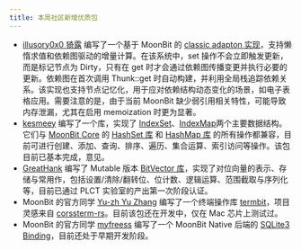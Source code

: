 ```yaml
---
title: 本周社区新增优质包
---
```


- [illusory0x0 猗露](https://github.com/illusory0x0) 编写了一个基于 MoonBit 的 [classic adapton 实现](https://github.com/moonbit-community/adapton.mbt)，支持懒惰求值和依赖图驱动的增量计算。在该系统中，set 操作不会立即触发更新，而是标记节点为 Dirty，只有在 get 时才会通过依赖图传播变更并执行必要的更新。依赖图在首次调用 Thunk::get 时自动构建，并利用全局栈追踪依赖关系。该实现也支持节点记忆化，用于应对依赖结构动态变化的场景，如电子表格应用。需要注意的是，由于当前 MoonBit 缺少弱引用相关特性，可能导致内存泄漏，尤其在启用 memoization 时更为显著。
- [kesmeey](https://github.com/kesmeey) 编写了一个库，实现了 [IndexSet](https://github.com/moonbit-community/IndexSet)、[IndexMap](https://github.com/moonbit-community/IndexMap)两个主要数据结构。它们与 [MoonBit Core](https://github.com/moonbitlang/core) 的 [HashSet 库](https://github.com/moonbitlang/core/tree/main/hashset) 和 [HashMap 库](https://github.com/moonbitlang/core/tree/main/hashmap) 的所有操作都兼容，目前可进行创建、添加、查询、排序、遍历、集合运算、索引访问等操作。该包目前已基本完成，意见。
- [GreatHank](https://github.com/GreatHank) 编写了 Mutable 版本 [BitVector 库](https://github.com/GreatHank/moonbit-BitVector)，实现了对位向量的表示、存储与常用作，包括设置/清除/翻转位、位计数、逻辑运算、范围截取与序列化等，目前已通过 PLCT 实验室的产出第一次阶段认证。
- MoonBit 的官方同学 [Yu-zh Yu Zhang](https://github.com/Yu-zh) 编写了一个终端操作库 [termbit](https://github.com/Yu-zh/termbit)，项目灵感来自 [corssterm-rs](https://github.com/crossterm-rs/crossterm)。目前该包还在开发中，仅在 Mac 芯片上测试过。
- MoonBit 的官方同学 [myfreess](https://github.com/myfreess) 编写了一个 MoonBit Native 后端的 [SQLite3 Binding](https://github.com/myfreess/sqlite3.mbt)，目前还处于早期开发阶段。
